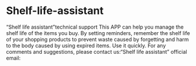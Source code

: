 # Shelf-life-assistant
“Shelf life assistant”technical support
This APP can help you manage the shelf life of the items you buy. By setting reminders, remember the shelf life of your shopping products to prevent waste caused by forgetting and harm to the body caused by using expired items. Use it quickly.
For any comments and suggestions, please contact us:“Shelf life assistant” official email:
